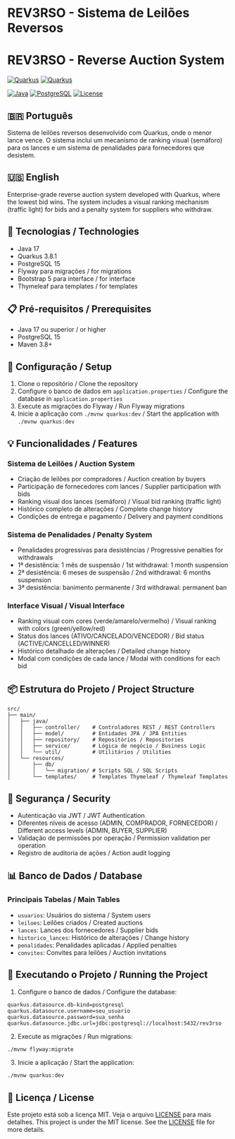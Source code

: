 # REV3RSO - Sistema de Leilões Reversos
# REV3RSO - Reverse Auction System

[![Quarkus](https://design.jboss.org/quarkus/logo/final/PNG/quarkus_logo_horizontal_rgb_1280px_default.png#gh-light-mode-only)](https://quarkus.io/#gh-light-mode-only)
[![Quarkus](https://design.jboss.org/quarkus/logo/final/PNG/quarkus_logo_horizontal_rgb_1280px_reverse.png#gh-dark-mode-only)](https://quarkus.io/#gh-dark-mode-only)

[![Java](https://img.shields.io/badge/Java-17-brightgreen.svg?style=for-the-badge&logo=openjdk)](https://www.oracle.com/java/)
[![PostgreSQL](https://img.shields.io/badge/PostgreSQL-15-blue.svg?style=for-the-badge&logo=postgresql&logoColor=white)](https://www.postgresql.org/)
[![License](https://img.shields.io/badge/license-MIT-brightgreen.svg?style=for-the-badge&logo=apache&color=brightgreen)](LICENSE)

## 🇧🇷 Português

Sistema de leilões reversos desenvolvido com Quarkus, onde o menor lance vence. O sistema inclui um mecanismo de ranking visual (semáforo) para os lances e um sistema de penalidades para fornecedores que desistem.

## 🇺🇸 English

Enterprise-grade reverse auction system developed with Quarkus, where the lowest bid wins. The system includes a visual ranking mechanism (traffic light) for bids and a penalty system for suppliers who withdraw.

## 🚀 Tecnologias / Technologies

- Java 17
- Quarkus 3.8.1
- PostgreSQL 15
- Flyway para migrações / for migrations
- Bootstrap 5 para interface / for interface
- Thymeleaf para templates / for templates

## 📋 Pré-requisitos / Prerequisites

- Java 17 ou superior / or higher
- PostgreSQL 15
- Maven 3.8+

## 🔧 Configuração / Setup

1. Clone o repositório / Clone the repository
2. Configure o banco de dados em `application.properties` / Configure the database in `application.properties`
3. Execute as migrações do Flyway / Run Flyway migrations
4. Inicie a aplicação com `./mvnw quarkus:dev` / Start the application with `./mvnw quarkus:dev`

## 💡 Funcionalidades / Features

### Sistema de Leilões / Auction System
- Criação de leilões por compradores / Auction creation by buyers
- Participação de fornecedores com lances / Supplier participation with bids
- Ranking visual dos lances (semáforo) / Visual bid ranking (traffic light)
- Histórico completo de alterações / Complete change history
- Condições de entrega e pagamento / Delivery and payment conditions

### Sistema de Penalidades / Penalty System
- Penalidades progressivas para desistências / Progressive penalties for withdrawals
- 1ª desistência: 1 mês de suspensão / 1st withdrawal: 1 month suspension
- 2ª desistência: 6 meses de suspensão / 2nd withdrawal: 6 months suspension
- 3ª desistência: banimento permanente / 3rd withdrawal: permanent ban

### Interface Visual / Visual Interface
- Ranking visual com cores (verde/amarelo/vermelho) / Visual ranking with colors (green/yellow/red)
- Status dos lances (ATIVO/CANCELADO/VENCEDOR) / Bid status (ACTIVE/CANCELLED/WINNER)
- Histórico detalhado de alterações / Detailed change history
- Modal com condições de cada lance / Modal with conditions for each bid

## 📦 Estrutura do Projeto / Project Structure

```
src/
├── main/
│   ├── java/
│   │   ├── controller/    # Controladores REST / REST Controllers
│   │   ├── model/         # Entidades JPA / JPA Entities
│   │   ├── repository/    # Repositórios / Repositories
│   │   ├── service/       # Lógica de negócio / Business Logic
│   │   └── util/          # Utilitários / Utilities
│   └── resources/
│       ├── db/
│       │   └── migration/ # Scripts SQL / SQL Scripts
│       └── templates/     # Templates Thymeleaf / Thymeleaf Templates
```

## 🔐 Segurança / Security

- Autenticação via JWT / JWT Authentication
- Diferentes níveis de acesso (ADMIN, COMPRADOR, FORNECEDOR) / Different access levels (ADMIN, BUYER, SUPPLIER)
- Validação de permissões por operação / Permission validation per operation
- Registro de auditoria de ações / Action audit logging

## 📊 Banco de Dados / Database

### Principais Tabelas / Main Tables
- `usuarios`: Usuários do sistema / System users
- `leiloes`: Leilões criados / Created auctions
- `lances`: Lances dos fornecedores / Supplier bids
- `historico_lances`: Histórico de alterações / Change history
- `penalidades`: Penalidades aplicadas / Applied penalties
- `convites`: Convites para leilões / Auction invitations

## 🚀 Executando o Projeto / Running the Project

1. Configure o banco de dados / Configure the database:
```properties
quarkus.datasource.db-kind=postgresql
quarkus.datasource.username=seu_usuario
quarkus.datasource.password=sua_senha
quarkus.datasource.jdbc.url=jdbc:postgresql://localhost:5432/rev3rso
```

2. Execute as migrações / Run migrations:
```bash
./mvnw flyway:migrate
```

3. Inicie a aplicação / Start the application:
```bash
./mvnw quarkus:dev
```

## 📝 Licença / License

Este projeto está sob a licença MIT. Veja o arquivo [LICENSE](LICENSE) para mais detalhes.
This project is under the MIT license. See the [LICENSE](LICENSE) file for more details.
